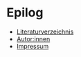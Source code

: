 # Epilog

- [Literaturverzeichnis](literaturverzeichnis.md)
- [Autor:innen](autor_innen.md)
- [Impressum](impressum.md)